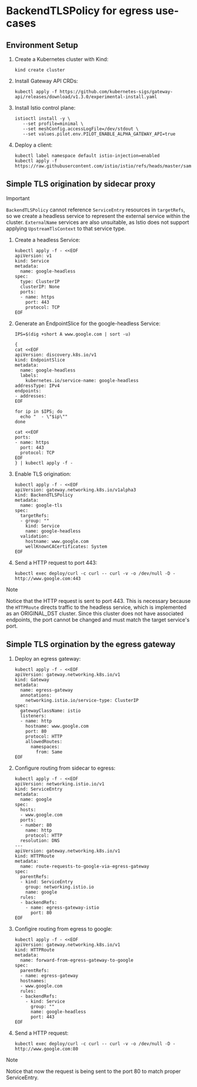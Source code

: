 # BackendTLSPolicy for egress use-cases

## Environment Setup

1. Create a Kubernetes cluster with Kind:
   ```shell
   kind create cluster
   ```

1. Install Gateway API CRDs:
   ```shell
   kubectl apply -f https://github.com/kubernetes-sigs/gateway-api/releases/download/v1.3.0/experimental-install.yaml
   ```

1. Install Istio control plane:
   ```
   istioctl install -y \
      --set profile=minimal \
      --set meshConfig.accessLogFile=/dev/stdout \
      --set values.pilot.env.PILOT_ENABLE_ALPHA_GATEWAY_API=true
   ```

1. Deploy a client:
   ```shell
   kubectl label namespace default istio-injection=enabled
   kubectl apply -f https://raw.githubusercontent.com/istio/istio/refs/heads/master/samples/curl/curl.yaml
   ```

## Simple TLS origination by sidecar proxy

> [!IMPORTANT]
> `BackendTLSPolicy` cannot reference `ServiceEntry` resources in `targetRefs`, so we create a headless service to represent the external service within the cluster.
> `ExternalName` services are also unsuitable, as Istio does not support applying `UpstreamTlsContext` to that service type.

1. Create a headless Service:


   ```shell
   kubectl apply -f - <<EOF
   apiVersion: v1
   kind: Service
   metadata:
     name: google-headless
   spec:
     type: ClusterIP
     clusterIP: None
     ports:
     - name: https
       port: 443
       protocol: TCP
   EOF
   ```

1. Generate an EndpointSlice for the google-headless Service:

   ```shell
   IPS=$(dig +short A www.google.com | sort -u)

   {
   cat <<EOF
   apiVersion: discovery.k8s.io/v1
   kind: EndpointSlice
   metadata:
     name: google-headless
     labels:
       kubernetes.io/service-name: google-headless
   addressType: IPv4
   endpoints:
   - addresses:
   EOF

   for ip in $IPS; do
     echo "  - \"$ip\""
   done

   cat <<EOF
   ports:
   - name: https
     port: 443
     protocol: TCP
   EOF
   } | kubectl apply -f -
   ```

1. Enable TLS origination:

   ```shell
   kubectl apply -f - <<EOF
   apiVersion: gateway.networking.k8s.io/v1alpha3
   kind: BackendTLSPolicy
   metadata:
     name: google-tls
   spec:
     targetRefs:
     - group: ""
       kind: Service
       name: google-headless
     validation:
       hostname: www.google.com
       wellKnownCACertificates: System
   EOF
   ```

1. Send a HTTP request to port 443:

   ```shell
   kubectl exec deploy/curl -c curl -- curl -v -o /dev/null -D - http://www.google.com:443
   ```

> [!NOTE]
> Notice that the HTTP request is sent to port 443. This is necessary because the `HTTPRoute` directs traffic to the headless service, which is implemented as an ORIGINAL_DST cluster. Since this cluster does not have associated endpoints, the port cannot be changed and must match the target service's port.

## Simple TLS orgination by the egress gateway

1. Deploy an egress gateway:

   ```shell
   kubectl apply -f - <<EOF
   apiVersion: gateway.networking.k8s.io/v1
   kind: Gateway
   metadata:
     name: egress-gateway
     annotations:
       networking.istio.io/service-type: ClusterIP
   spec:
     gatewayClassName: istio
     listeners:
     - name: http
       hostname: www.google.com
       port: 80
       protocol: HTTP
       allowedRoutes:
         namespaces:
           from: Same
   EOF
   ```

1. Configure routing from sidecar to egress:

   ```shell
   kubectl apply -f - <<EOF
   apiVersion: networking.istio.io/v1
   kind: ServiceEntry
   metadata:
     name: google
   spec:
     hosts:
     - www.google.com
     ports:
     - number: 80
       name: http
       protocol: HTTP
     resolution: DNS
   ---
   apiVersion: gateway.networking.k8s.io/v1
   kind: HTTPRoute
   metadata:
     name: route-requests-to-google-via-egress-gateway
   spec:
     parentRefs:
     - kind: ServiceEntry
       group: networking.istio.io
       name: google
     rules:
     - backendRefs:
       - name: egress-gateway-istio
         port: 80
   EOF
   ```

1. Configire routing from egress to google:

   ```shell
   kubectl apply -f - <<EOF
   apiVersion: gateway.networking.k8s.io/v1
   kind: HTTPRoute
   metadata:
     name: forward-from-egress-gateway-to-google
   spec:
     parentRefs:
     - name: egress-gateway
     hostnames:
     - www.google.com
     rules:
     - backendRefs:
       - kind: Service
         group: ""
         name: google-headless
         port: 443
   EOF
   ```

1. Send a HTTP request:

   ```shell
   kubectl exec deploy/curl -c curl -- curl -v -o /dev/null -D - http://www.google.com:80
   ```

> [!NOTE]
> Notice that now the request is being sent to the port 80 to match proper ServiceEntry.
